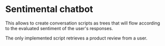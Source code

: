 # Sentimental chatbot

This allows to create conversation scripts as trees that will flow according to the evaluated sentiment of the user's responses.

The only implemented script retrieves a product review from a user.
